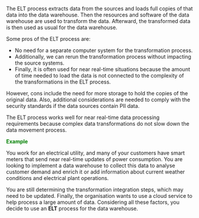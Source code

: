 
The ELT process extracts data from the sources and loads full copies of that data into the data warehouse. Then the resources and software of the data warehouse are used to transform the data. Afterward, the transformed data is then used as usual for the data warehouse. 

Some pros of the ELT process are:

- No need for a separate computer system for the transformation process. 
- Additionally, we can rerun the transformation process without impacting the source systems. 
- Finally, it is often used for near real-time situations because the amount of time needed to load the data is not connected to the complexity of the transformations in the ELT process. 

However, cons include the need for more storage to hold the copies of the original data. Also, additional considerations are needed to comply with the security standards if the data sources contain PII data.

The ELT process works well for near real-time data processing requirements because complex data transformations do not slow down the data movement process.

<span style="color:green;font-weight:bold;">Example</span>

You work for an electrical utility, and many of your customers have smart meters that send near real-time updates of power consumption. You are looking to implement a data warehouse to collect this data to analyse customer demand and enrich it or add information about current weather conditions and electrical plant operations. 

You are still determining the transformation integration steps, which may need to be updated. Finally, the organisation wants to use a cloud service to help process a large amount of data. Considering all these factors, you decide to use an **ELT** process for the data warehouse.